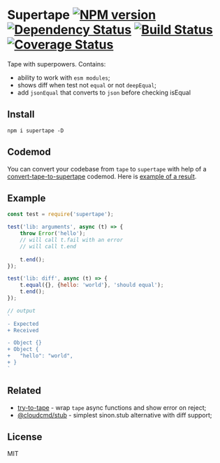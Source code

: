 # Supertape [![NPM version][NPMIMGURL]][NPMURL] [![Dependency Status][DependencyStatusIMGURL]][DependencyStatusURL] [![Build Status][BuildStatusIMGURL]][BuildStatusURL] [![Coverage Status][CoverageIMGURL]][CoverageURL]

[NPMIMGURL]:                https://img.shields.io/npm/v/supertape.svg?style=flat&longCache=true
[BuildStatusIMGURL]:        https://img.shields.io/travis/coderaiser/supertape/master.svg?style=flat&longCache=true
[DependencyStatusIMGURL]:   https://img.shields.io/david/coderaiser/supertape.svg?style=flat&longCache=true
[NPMURL]:                   https://npmjs.org/package/supertape "npm"
[BuildStatusURL]:           https://travis-ci.org/coderaiser/supertape  "Build Status"
[DependencyStatusURL]:      https://david-dm.org/coderaiser/supertape "Dependency Status"

[CoverageURL]:              https://coveralls.io/github/coderaiser/supertape?branch=master
[CoverageIMGURL]:           https://coveralls.io/repos/coderaiser/supertape/badge.svg?branch=master&service=github

Tape with superpowers. Contains:

- ability to work with `esm modules`;
- shows diff when test not `equal` or not `deepEqual`;
- add `jsonEqual` that converts to `json` before checking isEqual

## Install

```
npm i supertape -D
```

## Codemod

You can convert your codebase from `tape` to `supertape` with help of a [convert-tape-to-supertape](https://github.com/coderaiser/putout/tree/master/codemods/convert-tape-to-supertape) codemod.
Here is [example of a result](https://github.com/coderaiser/cloudcmd/commit/74d56f795d22e98937dce0641ee3c7514a79e9e6).

## Example

```js
const test = require('supertape');

test('lib: arguments', async (t) => {
    throw Error('hello');
    // will call t.fail with an error
    // will call t.end
    
    t.end();
});

test('lib: diff', async (t) => {
    t.equal({}, {hello: 'world'}, 'should equal');
    t.end();
});

// output
`
- Expected
+ Received

- Object {}
+ Object {
+   "hello": "world",
+ }
`
```

## Related

- [try-to-tape](https://github.com/coderaiser/try-to-tape "try-to-tape") - wrap `tape` async functions and show error on reject;
- [@cloudcmd/stub](https://github.com/cloudcmd/stub "Stub") - simplest sinon.stub alternative with diff support;

## License

MIT

